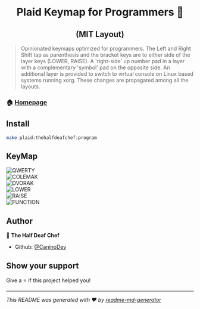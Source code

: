 <h1 align="center">Plaid Keymap for Programmers 👋</h1>
<h2 align="center">(MIT Layout)</h2>
<p>
</p>

> Opinionated keymaps optimized for programmers. The Left and Right Shift tap as parenthesis and the bracket keys are to either side of the layer keys (LOWER, RAISE). A 'right-side' up number pad in a layer with a complementary 'symbol' pad on the opposite side. An additional layer is provided to switch to virtual console on Linux based systems running xorg. These changes are propagated among all the layouts.
### 🏠 [Homepage](https://github.com/CaninoDev/qmk_firmware)

## Install

```sh
make plaid:thehalfdeafchef:program
```

## KeyMap
![QWERTY](./assets/QWERTY_layer.png)
<br/>
![COLEMAK](./assets/COLEMAK_layer.png)
<br/>
![DVORAK](./assets/DVORAK_layer.png)
<br/>
![LOWER](./assets/LOWER_layer.png)
<br/>
![RAISE](./assets/RAISE_layer.png)
<br/>
![FUNCTION](./assets/FUNCTION_layer.png)

## Author

👤 **The Half Deaf Chef**

* Github: [@CaninoDev](https://github.com/CaninoDev)

## Show your support

Give a ⭐️ if this project helped you!

***
_This README was generated with ❤️ by [readme-md-generator](https://github.com/kefranabg/readme-md-generator)_
